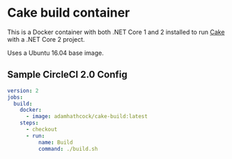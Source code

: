 # Cake build container

This is a Docker container with both .NET Core 1 and 2 installed to run [Cake](https://cakebuild.net/) with a .NET Core 2 project.

Uses a Ubuntu 16.04 base image.

## Sample CircleCI 2.0 Config

```yml
version: 2
jobs:
  build:
    docker:
      - image: adamhathcock/cake-build:latest
    steps:
      - checkout
      - run:
          name: Build
          command: ./build.sh
```